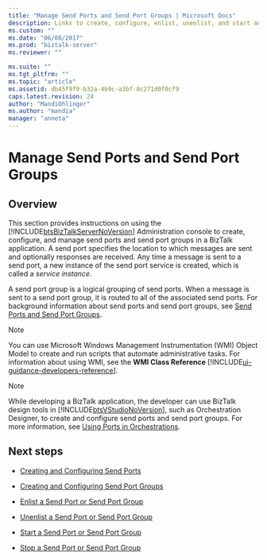 ```yaml
---
title: "Manage Send Ports and Send Port Groups | Microsoft Docs"
description: Links to create, configure, enlist, unenlist, and start and stop send ports in BizTalk Server
ms.custom: ""
ms.date: "06/08/2017"
ms.prod: "biztalk-server"
ms.reviewer: ""

ms.suite: ""
ms.tgt_pltfrm: ""
ms.topic: "article"
ms.assetid: db45f9f9-b32a-4b9c-a3bf-8c271d0f0cf9
caps.latest.revision: 24
author: "MandiOhlinger"
ms.author: "mandia"
manager: "anneta"
---
```

# Manage Send Ports and Send Port Groups

## Overview
This section provides instructions on using the [!INCLUDE[btsBizTalkServerNoVersion](../includes/btsbiztalkservernoversion-md.md)] Administration console to create, configure, and manage send ports and send port groups in a BizTalk application. A send port specifies the location to which messages are sent and optionally responses are received. Any time a message is sent to a send port, a new instance of the send port service is created, which is called a *service instance*.  
  
 A send port group is a logical grouping of send ports. When a message is sent to a send port group, it is routed to all of the associated send ports.  For background information about send ports and send port groups, see [Send Ports and Send Port Groups](../core/send-ports-and-send-port-groups.md).  
  
> [!NOTE]
>  You can use Microsoft Windows Management Instrumentation (WMI) Object Model to create and run scripts that automate administrative tasks. For information about using WMI, see the **WMI Class Reference** [!INCLUDE[ui-guidance-developers-reference](../includes/ui-guidance-developers-reference.md)].
  
> [!NOTE]
>  While developing a BizTalk application, the developer can use BizTalk design tools in [!INCLUDE[btsVStudioNoVersion](../includes/btsvstudionoversion-md.md)], such as Orchestration Designer, to create and configure send ports and send port groups. For more information, see [Using Ports in Orchestrations](../core/using-ports-in-orchestrations.md).  
  
## Next steps
  
-   [Creating and Configuring Send Ports](../core/creating-and-configuring-send-ports.md)  
  
-   [Creating and Configuring Send Port Groups](../core/creating-and-configuring-send-port-groups.md)  
  
-   [Enlist a Send Port or Send Port Group](../core/how-to-enlist-a-send-port-or-send-port-group.md)  
  
-   [Unenlist a Send Port or Send Port Group](../core/how-to-unenlist-a-send-port-or-send-port-group.md)  
  
-   [Start a Send Port or Send Port Group](../core/how-to-start-a-send-port-or-send-port-group.md)  
  
-   [Stop a Send Port or Send Port Group](../core/how-to-stop-a-send-port-or-send-port-group.md)